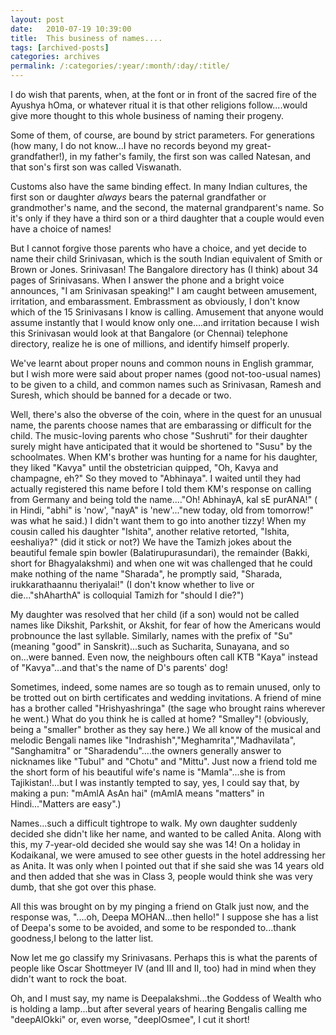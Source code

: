 ```yaml
---
layout: post
date:	2010-07-19 10:39:00
title:  This business of names....
tags: [archived-posts]
categories: archives
permalink: /:categories/:year/:month/:day/:title/
---
```

I do wish that parents, when, at the font or in front of the sacred fire of the Ayushya hOma, or whatever ritual it is that other religions follow....would give more  thought to this whole business of naming their progeny.  

Some of them, of course, are bound by strict parameters. For generations (how many, I do not know...I have no records beyond my great-grandfather!), in my father's family, the first son was called Natesan, and that son's first son was called Viswanath. 

Customs also have the same binding effect. In many Indian cultures, the first son or daughter *always* bears the paternal grandfather or grandmother's name, and the second, the maternal grandparent's name. So it's only if they have a third son or a third daughter that a couple would even have a choice of names!

But I cannot forgive those parents who have a choice, and yet decide to name their child Srinivasan, which is the south Indian equivalent of Smith or Brown or Jones. Srinivasan! The Bangalore directory has (I think) about 34 pages of Srinivasans. When I answer the phone and a bright voice announces, "I am Srinivasan speaking!" I am caught between amusement, irritation, and embarassment. Embrassment as obviously, I don't know which of the 15 Srinivasans I know is calling. Amusement that anyone would assume instantly that I would know only one....and irritation because I wish this Srinivasan would look at that Bangalore (or Chennai) telephone directory, realize he is one of millions, and identify himself properly.

We've learnt about proper nouns and common nouns in English grammar, but I wish more were said about proper names (good not-too-usual names) to be given to a child, and common names such as Srinivasan, Ramesh and Suresh, which should be banned for a decade or two.

Well, there's also the obverse of the coin, where in the quest for an unusual name, the parents choose names that are embarassing or difficult for the child. The music-loving parents who chose "Sushruti" for their daughter surely might have anticipated that it would be shortened to "Susu" by the schoolmates. When KM's brother was hunting for a name for his daughter, they liked "Kavya" until the obstetrician quipped, "Oh, Kavya and champagne, eh?" So they moved to "Abhinaya". I waited until they had actually registered this name before I told them KM's response on calling from Germany and being told the name...."Oh! AbhinayA, kal sE purANA!" ( in Hindi, "abhi" is 'now', "nayA" is 'new'..."new today, old from tomorrow!" was what he said.) I didn't want them to go into another tizzy! When my cousin called his daughter "Ishita", another relative retorted, "Ishita, eeshaliya?" (did it stick or not?) We have the Tamizh jokes about the beautiful female spin bowler (Balatirupurasundari), the remainder (Bakki, short for Bhagyalakshmi) and when one wit was challenged that he could make nothing of the name "Sharada", he promptly said, "Sharada, irukkarathaannu theriyalai!" (I don't know whether to live or die..."shAharthA" is colloquial Tamizh for "should  I die?")

My daughter was resolved that her child (if a son) would not be called names like Dikshit, Parkshit, or Akshit, for fear of how the Americans would probnounce the last syllable. Similarly, names with the prefix of "Su" (meaning "good" in Sanskrit)...such as Sucharita, Sunayana, and so on...were banned. Even now, the neighbours often call KTB "Kaya" instead of "Kavya"...and that's the name of D's parents' dog!


Sometimes, indeed, some names are so tough as to remain unused, only to be trotted out on birth certificates and wedding invitations. A friend of mine has a brother called "Hrishyashringa" (the sage who brought rains wherever he went.) What do you think he is called at home? "Smalley"! (obviously, being a "smaller" brother as they say here.) We all know of the musical and melodic Bengali names like "Indrashish","Meghamrita","Madhavilata", "Sanghamitra" or "Sharadendu"....the owners generally answer to nicknames like "Tubul" and "Chotu" and "Mittu". Just now a friend told me the short form of  his beautiful wife's name is "Mamla"...she is from Tajikistan!...but I was instantly tempted to say, yes, I could say that, by making a pun:  "mAmlA AsAn hai" (mAmlA means "matters" in Hindi..."Matters are easy".)

Names...such a difficult tightrope to walk. My own daughter suddenly decided she didn't like her name, and wanted to be called Anita. Along with this, my 7-year-old decided she would say she was 14! On a holiday in Kodaikanal, we were amused to see other guests in the hotel addressing her as Anita. It was only when I pointed out that if she said she was 14 years old and then added that she was in Class 3, people would think she was very dumb, that she got over this phase.

All this was brought on by my pinging a friend on Gtalk just now, and the response was, "....oh, Deepa MOHAN...then hello!" I suppose she has a list of Deepa's some to be avoided, and some to be responded to...thank goodness,I belong to the latter list.

Now let me go classify my Srinivasans. Perhaps this is what the parents of people like Oscar Shottmeyer IV (and III and II, too) had in mind when they didn't want to rock the boat.

Oh, and I must say, my name is Deepalakshmi...the Goddess of Wealth who is holding a lamp...but after several years of hearing Bengalis calling me "deepAlOkki" or, even worse, "deeplOsmee", I cut it short!
